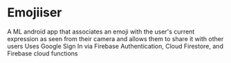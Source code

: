 # Emojiiser
A ML android app that associates an emoji with the user's current expression as seen from their camera and allows them to share it with other users
Uses Google Sign In via Firebase Authentication, Cloud Firestore, and Firebase cloud functions

